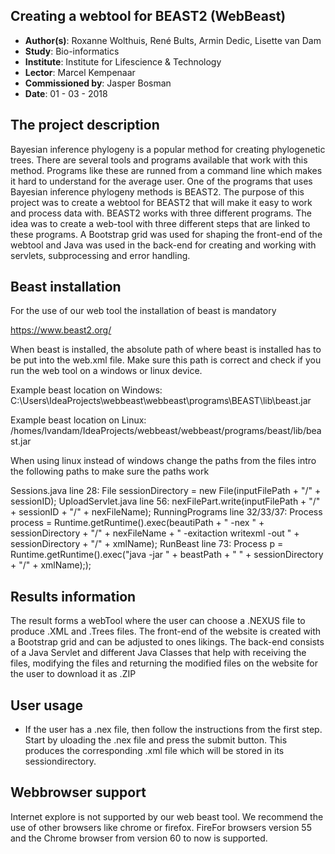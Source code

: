 ## Creating a webtool for BEAST2 (WebBeast)

* **Author(s)**:            Roxanne Wolthuis, René Bults, Armin Dedic, Lisette van Dam 
* **Study**:                Bio-informatics
* **Institute**:            Institute for Lifescience & Technology
* **Lector**:               Marcel Kempenaar
* **Commissioned by**:      Jasper Bosman
* **Date**:                 01 - 03 - 2018


## The project description ##
Bayesian inference phylogeny is a popular method for creating phylogenetic trees. 
There are several tools and programs available that work with this method. 
Programs like these are runned from a command line which makes it hard to understand for the average user. 
One of the programs that uses Bayesian inference phylogeny methods is BEAST2. 
The purpose of this project was to create a webtool for BEAST2 that will make it easy to work and process 
data with. BEAST2 works with three different programs. The idea was to create a web-tool with three different 
steps that are linked to these programs. A Bootstrap grid was used for shaping the front-end of the webtool 
and Java was used in the back-end for creating and working with servlets, subprocessing and error handling.

## Beast installation ##
For the use of our web tool the installation of beast is mandatory 

https://www.beast2.org/

When beast is installed, the absolute path of where beast is installed has to be put into the web.xml file. Make
sure this path is correct and check if you run the web tool on a windows or linux device.

Example beast location on Windows: 
C:\Users\IdeaProjects\webbeast\webbeast\programs\BEAST\lib\beast.jar 

Example beast location on Linux:
/homes/lvandam/IdeaProjects/webbeast/webbeast/programs/beast/lib/beast.jar

When using linux instead of windows change the paths from the files intro the following paths to make sure the paths work

Sessions.java       line 28: File sessionDirectory = new File(inputFilePath + "/" + sessionID);
UploadServlet.java  line 56: nexFilePart.write(inputFilePath + "/" + sessionID + "/" + nexFileName);
RunningPrograms     line 32/33/37: Process process = Runtime.getRuntime().exec(beautiPath + " -nex " + sessionDirectory + "/" +
nexFileName + " -exitaction writexml -out " + sessionDirectory + "/" + xmlName);
RunBeast            line 73: Process p = Runtime.getRuntime().exec("java -jar " + beastPath + " " + sessionDirectory + "/" +
xmlName););

## Results information ##
The result forms a webTool where the user can choose a .NEXUS file to produce .XML and .Trees files.
The front-end of the website is created with a Bootstrap grid and can be adjusted to ones likings. 
The back-end consists of a Java Servlet and different Java Classes that help with receiving the files, 
modifying the files and returning the modified files on the website for the user to download it as .ZIP

## User usage ##
 * If the user has a .nex file, then follow the instructions from the first step. Start by uloading 
the .nex file and press the submit button. This produces the corresponding .xml file which will be 
stored in its sessiondirectory.
  
## Webbrowser support ##
Internet explore is not supported by our web beast tool. We recommend the use of other browsers like chrome or firefox.
FireFor browsers version 55 and the Chrome browser from version 60 to now is supported. 

